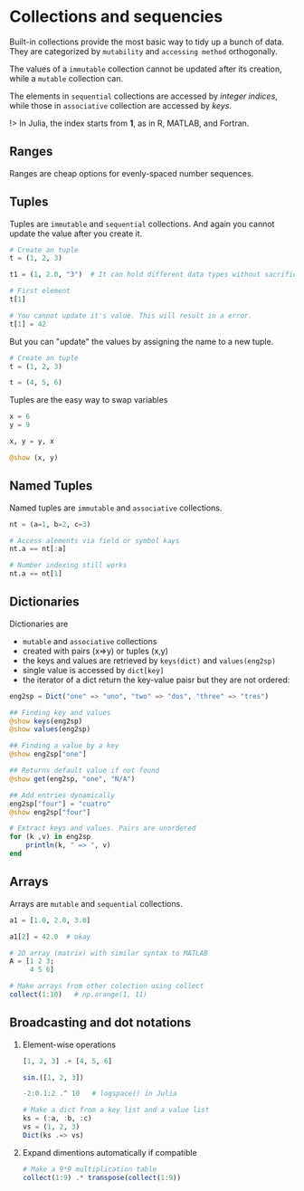 # Collections and sequencies

Built-in collections provide the most basic way to tidy up a bunch of data. They are categorized by `mutability` and `accessing method` orthogonally.

The values of a `immutable` collection cannot be updated after its creation, while a `mutable` collection can. 

The elements in `sequential` collections are accessed by *integer indices*, while those in `associative` collection are accessed by *keys*.

!> In Julia, the index starts from **1**, as in R, MATLAB, and Fortran.

## Ranges

Ranges are cheap options for evenly-spaced number sequences.

## Tuples

Tuples are `immutable` and `sequential` collections. And again you cannot update the value after you create it.

```julia
# Create an tuple
t = (1, 2, 3)

t1 = (1, 2.0, "3")  # It can hold different data types without sacrificing performance, whihc is not in tha case of arrays.

# First element
t[1]

# You cannot update it's value. This will result in a error.
t[1] = 42
```

But you can "update" the values by assigning the name to a new tuple.

```julia
# Create an tuple
t = (1, 2, 3)

t = (4, 5, 6)
```

Tuples are the easy way to swap variables

```julia
x = 6
y = 9

x, y = y, x

@show (x, y)
```

## Named Tuples

Named tuples are `immutable` and `associative` collections.

```julia
nt = (a=1, b=2, c=3)

# Access alements via field or symbol kays
nt.a == nt[:a]

# Number indexing still works
nt.a == nt[1]
```

## Dictionaries

Dictionaries are 
- `mutable` and `associative` collections
- created with pairs (x=>y) or tuples (x,y)
- the keys and values are retrieved by `keys(dict)` and `values(eng2sp)`
- single value is accessed by `dict[key]`
- the iterator of a dict return the key-value paisr but they are not ordered:

```julia
eng2sp = Dict("one" => "uno", "two" => "dos", "three" => "tres")

## Finding key and values
@show keys(eng2sp)
@show values(eng2sp)

## Finding a value by a key
@show eng2sp["one"]

## Returns default value if not found
@show get(eng2sp, "one", "N/A")

## Add entries dynamically
eng2sp["four"] = "cuatro"
@show eng2sp["four"]

# Extract keys and values. Pairs are unordered
for (k ,v) in eng2sp
    println(k, " => ", v)
end
```

## Arrays

Arrays are `mutable` and `sequential` collections.

```julia
a1 = [1.0, 2.0, 3.0]

a1[2] = 42.0  # okay

# 2D array (matrix) with similar syntax to MATLAB
A = [1 2 3;
     4 5 6]

# Make arrays from other colection using collect
collect(1:10)   # np.arange(1, 11)
```

## Broadcasting and dot notations

1. Element-wise operations
   ```julia
   [1, 2, 3] .+ [4, 5, 6]

   sin.([1, 2, 3])

   -2:0.1:2 .^ 10   # logspace() in Julia 

   # Make a dict from a key list and a value list
   ks = (:a, :b, :c)
   vs = (1, 2, 3)
   Dict(ks .=> vs)
   ```
2. Expand dimentions automatically if compatible

   ```julia
   # Make a 9*9 multiplication table
   collect(1:9) .* transpose(collect(1:9))
   ```